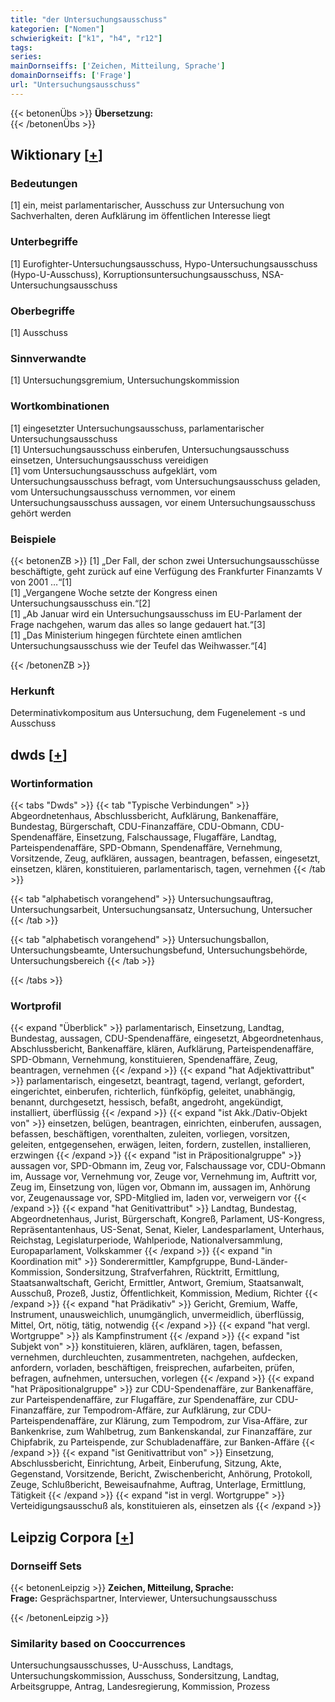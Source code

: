 ```yaml
---
title: "der Untersuchungsausschuss"
kategorien: ["Nomen"]
schwierigkeit: ["k1", "h4", "r12"]
tags:
series:
mainDornseiffs: ['Zeichen, Mitteilung, Sprache']
domainDornseiffs: ['Frage']
url: "Untersuchungsausschuss"
---
```


{{< betonenÜbs >}}
**Übersetzung:**  
{{< /betonenÜbs >}}

## Wiktionary [[+](https://de.wiktionary.org/wiki/Untersuchungsausschuss)]

### Bedeutungen
[1] ein, meist parlamentarischer, Ausschuss zur Untersuchung von Sachverhalten, deren Aufklärung im öffentlichen Interesse liegt  

### Unterbegriffe
[1] Eurofighter-Untersuchungsausschuss, Hypo-Untersuchungsausschuss (Hypo-U-Ausschuss), Korruptionsuntersuchungsausschuss, NSA-Untersuchungsausschuss  

### Oberbegriffe
[1] Ausschuss  

### Sinnverwandte
[1] Untersuchungsgremium, Untersuchungskommission  

### Wortkombinationen
[1] eingesetzter Untersuchungsausschuss, parlamentarischer Untersuchungsausschuss  
[1] Untersuchungsausschuss einberufen, Untersuchungsausschuss einsetzen, Untersuchungsausschuss vereidigen  
[1] vom Untersuchungsausschuss aufgeklärt, vom Untersuchungsausschuss befragt, vom Untersuchungsausschuss geladen, vom Untersuchungsausschuss vernommen, vor einem Untersuchungsausschuss aussagen, vor einem Untersuchungsausschuss gehört werden  

### Beispiele
{{< betonenZB >}}
[1] „Der Fall, der schon zwei Untersuchungsausschüsse beschäftigte, geht zurück auf eine Verfügung des Frankfurter Finanzamts V von 2001 …“[1]  
[1] „Vergangene Woche setzte der Kongress einen Untersuchungsausschuss ein.“[2]  
[1] „Ab Januar wird ein Untersuchungsausschuss im EU-Parlament der Frage nachgehen, warum das alles so lange gedauert hat.“[3]  
[1] „Das Ministerium hingegen fürchtete einen amtlichen Untersuchungsausschuss wie der Teufel das Weihwasser.“[4]  

{{< /betonenZB >}}
### Herkunft
Determinativkompositum aus Untersuchung, dem Fugenelement -s und Ausschuss  



## dwds [[+](https://www.dwds.de/wb/Untersuchungsausschuss)]

### Wortinformation
{{< tabs "Dwds" >}}
{{< tab "Typische Verbindungen" >}}
Abgeordnetenhaus, Abschlussbericht, Aufklärung, Bankenaffäre, Bundestag, Bürgerschaft, CDU-Finanzaffäre, CDU-Obmann, CDU-Spendenaffäre, Einsetzung, Falschaussage, Flugaffäre, Landtag, Parteispendenaffäre, SPD-Obmann, Spendenaffäre, Vernehmung, Vorsitzende, Zeug, aufklären, aussagen, beantragen, befassen, eingesetzt, einsetzen, klären, konstituieren, parlamentarisch, tagen, vernehmen
{{< /tab >}}

{{< tab "alphabetisch vorangehend" >}}
Untersuchungsauftrag, Untersuchungsarbeit, Untersuchungsansatz, Untersuchung, Untersucher
{{< /tab >}}

{{< tab "alphabetisch vorangehend" >}}
Untersuchungsballon, Untersuchungsbeamte, Untersuchungsbefund, Untersuchungsbehörde, Untersuchungsbereich
{{< /tab >}}

{{< /tabs >}}

### Wortprofil
{{< expand "Überblick" >}} parlamentarisch, Einsetzung, Landtag, Bundestag, aussagen, CDU-Spendenaffäre, eingesetzt, Abgeordnetenhaus, Abschlussbericht, Bankenaffäre, klären, Aufklärung, Parteispendenaffäre, SPD-Obmann, Vernehmung, konstituieren, Spendenaffäre, Zeug, beantragen, vernehmen {{< /expand >}}
{{< expand "hat Adjektivattribut" >}} parlamentarisch, eingesetzt, beantragt, tagend, verlangt, gefordert, eingerichtet, einberufen, richterlich, fünfköpfig, geleitet, unabhängig, benannt, durchgesetzt, hessisch, befaßt, angedroht, angekündigt, installiert, überflüssig {{< /expand >}}
{{< expand "ist Akk./Dativ-Objekt von" >}} einsetzen, belügen, beantragen, einrichten, einberufen, aussagen, befassen, beschäftigen, vorenthalten, zuleiten, vorliegen, vorsitzen, geleiten, entgegensehen, erwägen, leiten, fordern, zustellen, installieren, erzwingen {{< /expand >}}
{{< expand "ist in Präpositionalgruppe" >}} aussagen vor, SPD-Obmann im, Zeug vor, Falschaussage vor, CDU-Obmann im, Aussage vor, Vernehmung vor, Zeuge vor, Vernehmung im, Auftritt vor, Zeug im, Einsetzung von, lügen vor, Obmann im, aussagen im, Anhörung vor, Zeugenaussage vor, SPD-Mitglied im, laden vor, verweigern vor {{< /expand >}}
{{< expand "hat Genitivattribut" >}} Landtag, Bundestag, Abgeordnetenhaus, Jurist, Bürgerschaft, Kongreß, Parlament, US-Kongress, Repräsentantenhaus, US-Senat, Senat, Kieler, Landesparlament, Unterhaus, Reichstag, Legislaturperiode, Wahlperiode, Nationalversammlung, Europaparlament, Volkskammer {{< /expand >}}
{{< expand "in Koordination mit" >}} Sonderermittler, Kampfgruppe, Bund-Länder-Kommission, Sondersitzung, Strafverfahren, Rücktritt, Ermittlung, Staatsanwaltschaft, Gericht, Ermittler, Antwort, Gremium, Staatsanwalt, Ausschuß, Prozeß, Justiz, Öffentlichkeit, Kommission, Medium, Richter {{< /expand >}}
{{< expand "hat Prädikativ" >}} Gericht, Gremium, Waffe, Instrument, unausweichlich, unumgänglich, unvermeidlich, überflüssig, Mittel, Ort, nötig, tätig, notwendig {{< /expand >}}
{{< expand "hat vergl. Wortgruppe" >}} als Kampfinstrument {{< /expand >}}
{{< expand "ist Subjekt von" >}} konstituieren, klären, aufklären, tagen, befassen, vernehmen, durchleuchten, zusammentreten, nachgehen, aufdecken, anfordern, vorladen, beschäftigen, freisprechen, aufarbeiten, prüfen, befragen, aufnehmen, untersuchen, vorlegen {{< /expand >}}
{{< expand "hat Präpositionalgruppe" >}} zur CDU-Spendenaffäre, zur Bankenaffäre, zur Parteispendenaffäre, zur Flugaffäre, zur Spendenaffäre, zur CDU-Finanzaffäre, zur Tempodrom-Affäre, zur Aufklärung, zur CDU-Parteispendenaffäre, zur Klärung, zum Tempodrom, zur Visa-Affäre, zur Bankenkrise, zum Wahlbetrug, zum Bankenskandal, zur Finanzaffäre, zur Chipfabrik, zu Parteispende, zur Schubladenaffäre, zur Banken-Affäre {{< /expand >}}
{{< expand "ist Genitivattribut von" >}} Einsetzung, Abschlussbericht, Einrichtung, Arbeit, Einberufung, Sitzung, Akte, Gegenstand, Vorsitzende, Bericht, Zwischenbericht, Anhörung, Protokoll, Zeuge, Schlußbericht, Beweisaufnahme, Auftrag, Unterlage, Ermittlung, Tätigkeit {{< /expand >}}
{{< expand "ist in vergl. Wortgruppe" >}} Verteidigungsausschuß als, konstituieren als, einsetzen als {{< /expand >}}

## Leipzig Corpora [[+](https://corpora.uni-leipzig.de/en/res?word=Untersuchungsausschuss&corpusId=deu_newscrawl-public_2018)]

### Dornseiff Sets
{{< betonenLeipzig >}}
**Zeichen, Mitteilung, Sprache:**  
**Frage:** Gesprächspartner, Interviewer, Untersuchungsausschuss  

{{< /betonenLeipzig >}}

### Similarity based on Cooccurrences
Untersuchungsausschusses, U-Ausschuss, Landtags, Untersuchungskommission, Ausschuss, Sondersitzung, Landtag, Arbeitsgruppe, Antrag, Landesregierung, Kommission, Prozess

